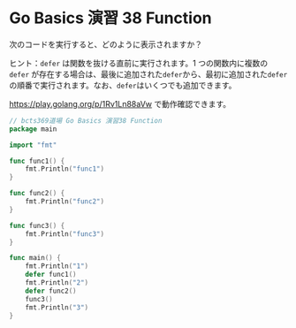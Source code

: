 # Go Basics 演習 38 Function

次のコードを実行すると、どのように表示されますか？

ヒント：`defer` は関数を抜ける直前に実行されます。1 つの関数内に複数の `defer` が存在する場合は、最後に追加された`defer`から、最初に追加された`defer`の順番で実行されます。なお、`defer`はいくつでも追加できます。

https://play.golang.org/p/1Rv1Ln88aVw で動作確認できます。

```go
// bcts369道場 Go Basics 演習38 Function
package main

import "fmt"

func func1() {
	fmt.Println("func1")
}

func func2() {
	fmt.Println("func2")
}

func func3() {
	fmt.Println("func3")
}

func main() {
	fmt.Println("1")
	defer func1()
	fmt.Println("2")
	defer func2()
	func3()
	fmt.Println("3")
}
```
